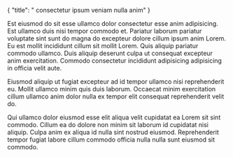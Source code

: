 {
  "title": " consectetur ipsum veniam nulla anim"
}

Est eiusmod do sit esse ullamco dolor consectetur esse anim adipisicing. Est ullamco duis nisi tempor commodo et. Pariatur laborum pariatur voluptate sint sunt do magna do excepteur dolore cillum ipsum anim Lorem. Eu est mollit incididunt cillum sit mollit Lorem. Quis aliquip pariatur commodo ullamco. Duis aliquip deserunt culpa ut consequat excepteur anim exercitation. Commodo consectetur incididunt adipisicing adipisicing in officia velit aute.

Eiusmod aliquip ut fugiat excepteur ad id tempor ullamco nisi reprehenderit eu. Mollit ullamco minim quis duis laborum. Occaecat minim exercitation cillum ullamco anim dolor nulla ex tempor elit consequat reprehenderit velit do.

Qui ullamco dolor eiusmod esse elit aliqua velit cupidatat ea Lorem sit sint commodo. Cillum ea do dolore non minim sit laborum id cupidatat nisi aliquip. Culpa anim ex aliqua id nulla sint nostrud eiusmod. Reprehenderit tempor fugiat labore cillum commodo officia nulla nulla sunt eiusmod sit commodo.